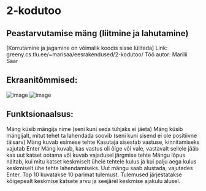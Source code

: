 # 2-kodutoo

## Peastarvutamise mäng (liitmine ja lahutamine) 
[Korrutamine ja jagamine on võimalik koodis sisse lülitada]
Link: greeny.cs.tlu.ee/~marisaa/eesrakendused/2-kodutoo/
Töö autor: Marilii Saar

## Ekraanitõmmised:
![image](https://user-images.githubusercontent.com/70939416/113481858-a0e76a00-94a4-11eb-8e36-0210bec01dfb.png)
![image](https://user-images.githubusercontent.com/70939416/113481877-b492d080-94a4-11eb-8c9c-34633bc413f0.png)


## Funktsionaalsus:
Mäng küsib mängija nime (seni kuni seda tühjaks ei jäeta)
Mäng küsib mängijalt, mitut tehet ta lahendada soovib (seni kuni sisend ei ole positiivne täisarv)
Mäng kuvab esimese tehte
Kasutaja sisestab vastuse, kinnitamiseks vajutab Enter
Mäng kuvab, kas vastus oli õige või vale, vastavalt sellele jääb kas uut katset ootama või kuvab vajadusel järgmise tehte
Mängu lõpus näitab, kui mitu katset keskmiselt ühele tehtele kulus ja kui palju aega kulus keskmiselt ühe tehte lahendamiseks.
Uut mängu saab alustada, vajutades Enter.
Top 10 kuvatakse 10 parimat tulemust. Tulemused järjestatakse kõigepealt keskmise katsete arvu ja seejärel keskmise ajakulu alusel.
